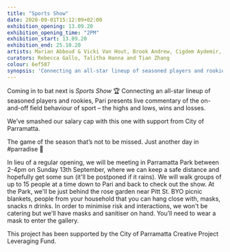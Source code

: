 ```yaml
---
title: "Sports Show"
date: 2020-09-01T15:12:09+02:00
exhibition_opening: 13.09.20
exhibition_opening_time: "2PM"
exhibition_start: 13.09.20
exhibition_end: 25.10.20
artists: Marian Abboud & Vicki Van Hout, Brook Andrew, Cigdem Aydemir, Elvis Richardson, Gomeroi Warriors, Marikit Santiago, Samia Sayed & Koumbah Semega-Janneh, Feras Shaheen.
curators: Rebecca Gallo, Talitha Hanna and Tian Zhang
colour: 6ef587
synopsis: 'Connecting an all-star lineup of seasoned players and rookies, Pari presents live commentary of the on-and-off field behaviour of sport – the highs and lows, wins and losses.'
---
```

Coming in to bat next is *Sports Show* 🏆  Connecting an all-star lineup of seasoned players and rookies, Pari presents live commentary of the on-and-off field behaviour of sport – the highs and lows, wins and losses.

We’ve smashed our salary cap with this one with support from City of Parramatta.

The game of the season that’s not to be missed. Just another day in #parradise 🏈


In lieu of a regular opening, we will be meeting in Parramatta Park between 2-4pm on Sunday 13th September, where we can keep a safe distance and hopefully get some sun (it'll be postponed if it rains). We will walk groups of up to 15 people at a time down to Pari and back to check out the show. At the Park, we'll be just behind the rose garden near Pitt St. BYO picnic blankets, people from your household that you can hang close with, masks, snacks n drinks. In order to minimise risk and interactions, we won't be catering but we'll have masks and sanitiser on hand. You’ll need to wear a mask to enter the gallery.

This project has been supported by the City of Parramatta Creative Project Leveraging Fund.
